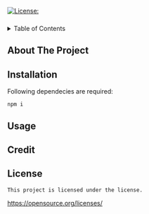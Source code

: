  [![License: ](https://img.shields.io/badge/License--yellow.svg)](https://opensource.org/licenses/)

<h3 align="center"></h3>

<details>
  <summary>Table of Contents</summary>
  <ol>
    <li>
        <a href="#about-the-project">About The Project</a>
      <ul>
        <li><a href="#installation">Installation</a></li>
      </ul>
    </li>
    <li><a href="#usage">Usage</a></li>
    <li><a href="#credit">Credit</a></li>
    <li><a href="#license">License</a></li>
  </ol>
</details>

## About The Project


## Installation
Following dependecies are required:
```
npm i
```

## Usage


## Credit


## License
    
    This project is licensed under the license.
https://opensource.org/licenses/
